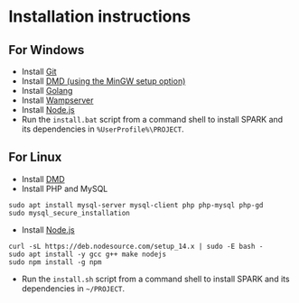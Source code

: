 # Installation instructions

## For Windows

* Install [Git](https://gitforwindows.org/)
* Install [DMD (using the MinGW setup option)](https://dlang.org/download.html)
* Install [Golang](https://golang.org/dl/)
* Install [Wampserver](https://www.wampserver.com/)
* Install [Node.js](https://nodejs.org/en/download/)
* Run the `install.bat` script from a command shell to install SPARK and its dependencies in `%UserProfile%\PROJECT`.

## For Linux

* Install [DMD](https://dlang.org/download.html)
* Install PHP and MySQL

```
sudo apt install mysql-server mysql-client php php-mysql php-gd
sudo mysql_secure_installation
```

* Install [Node.js](https://nodejs.org/en/download/)

```
curl -sL https://deb.nodesource.com/setup_14.x | sudo -E bash -
sudo apt install -y gcc g++ make nodejs
sudo npm install -g npm
```

* Run the `install.sh` script from a command shell to install SPARK and its dependencies in `~/PROJECT`.
